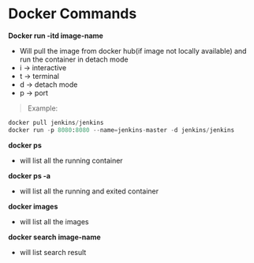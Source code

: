 # Docker Commands

**Docker run -itd image-name**
- Will pull the image from docker hub(if image not locally available) and run the container in detach mode
- i -> interactive
- t -> terminal
- d -> detach mode
- p -> port

> Example:
```python
docker pull jenkins/jenkins
docker run -p 8080:8080 --name=jenkins-master -d jenkins/jenkins
```

**docker ps**
- will list all the running container

**docker ps -a**
- will list all the running and exited container

**docker images**
- will list all the images

**docker search image-name**
- will list search result
